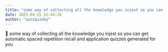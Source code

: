 ```yaml
---
title: "some way of collecting all the knowledge you injest so you can get automatic"
date: 2025-04-15 22:44:28
author: "qazzquimby"
---
```


💭 some way of collecting all the knowledge you injest so you can get automatic spaced repetition recall and application quizzes generated for you